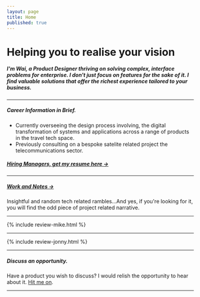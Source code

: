 ```yaml
---
layout: page
title: Home
published: true
---
```


# Helping you to realise your vision

##### I'm Wai, a Product Designer thriving on solving complex, interface problems for enterprise. I don't just focus on features for the sake of it. I find valuable solutions that offer the richest experience tailored to your business.

---

##### Career Information in Brief.

- Currently overseeing the design process involving, the digital transformation of systems and applications across a range of products in the travel tech space.
- Previously consulting on a bespoke satelite related project the telecommunications sector.

##### [Hiring Managers, get my resume here &rarr;](/docs/WaiLaw-SeniorDesigner-ProductUXUI-CV.pdf/)

---

##### [Work and Notes &rarr;](/storiesandscribbles/)
Insightful and random tech related rambles...And yes, if you're looking for it, you will find the odd piece of project related narrative.

---

{% include review-mike.html %}

<!-- ##### [Read about how my CMS experience could add value to your organisation &rarr;](/wailaw-umbraco-certified-expert/) -->

---

{% include review-jonny.html %}

---

##### Discuss an opportunity.

Have a product you wish to discuss? I would relish the opportunity to hear about it. [Hit me on](mailto:hello@wailaw.me).

---
